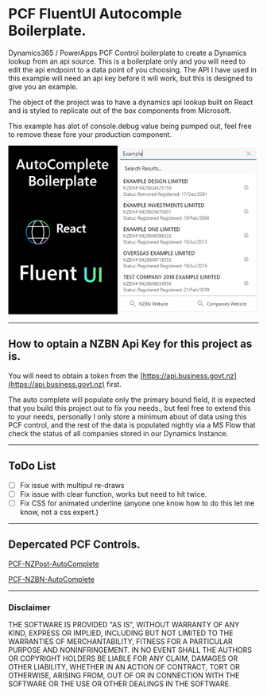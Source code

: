 # PCF FluentUI Autocomple Boilerplate.

Dynamics365 / PowerApps PCF Control boilerplate to create a Dynamics lookup from an api source. This is a boilerplate only and you will need to edit the api endpoint to a data point of you choosing.  The API I have used in this example will need an api key before it will work, but this is designed to give you an example.

The object of the project was to have a dynamics api lookup built on React and is styled to replicate out of the box components from Microsoft. 

This example has alot of console.debug value being pumped out, feel free to remove these fore your production component.

![](./PCFFluentUiAutoComplete/img/preview.png)

---

## How to optain a NZBN Api Key for this project as is.
You will need to obtain a token from the [https://api.business.govt.nz](https://api.business.govt.nz) first.

The auto complete will populate only the primary bound field, it is expected that you build this project out to fix you needs., but feel free to extend this to your needs, personally I only store a minimum about of data using this PCF control, and the rest of the data is populated nightly via a MS Flow that check the status of all companies stored in our Dynamics Instance.

---

## ToDo List
- [ ] Fix issue with multipul re-draws
- [ ] Fix issue with clear function, works but need to hit twice.
- [ ] Fix CSS for animated underline (anyone one know how to do this let me know, not a css expert.)

---

## Depercated PCF Controls.
[PCF-NZPost-AutoComplete](https://github.com/garethcheyne/PCF-NZPost-AutoComplete)

[PCF-NZBN-AutoComplete](https://github.com/garethcheyne/PCF-NZBN-AutoComplete)

---

### Disclaimer
THE SOFTWARE IS PROVIDED "AS IS", WITHOUT WARRANTY OF ANY KIND, EXPRESS OR
IMPLIED, INCLUDING BUT NOT LIMITED TO THE WARRANTIES OF MERCHANTABILITY,
FITNESS FOR A PARTICULAR PURPOSE AND NONINFRINGEMENT. IN NO EVENT SHALL THE
AUTHORS OR COPYRIGHT HOLDERS BE LIABLE FOR ANY CLAIM, DAMAGES OR OTHER
LIABILITY, WHETHER IN AN ACTION OF CONTRACT, TORT OR OTHERWISE, ARISING FROM,
OUT OF OR IN CONNECTION WITH THE SOFTWARE OR THE USE OR OTHER DEALINGS IN THE
SOFTWARE.